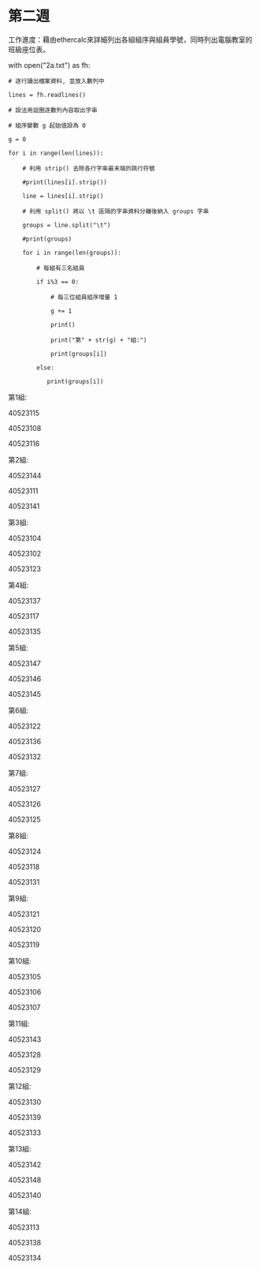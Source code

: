 # 第二週

工作進度：藉由ethercalc來詳細列出各組組序與組員學號，同時列出電腦教室的班級座位表。


with open("2a.txt") as fh:

    # 逐行讀出檔案資料, 並放入數列中

    lines = fh.readlines()

    # 設法用迴圈逐數列內容取出字串

    # 組序變數 g 起始值設為 0

    g = 0

    for i in range(len(lines)):

        # 利用 strip() 去除各行字串最末端的跳行符號

        #print(lines[i].strip())

        line = lines[i].strip()

        # 利用 split() 將以 \t 區隔的字串資料分離後納入 groups 字串

        groups = line.split("\t")

        #print(groups)

        for i in range(len(groups)):

            # 每組有三名組員

            if i%3 == 0:

                # 每三位組員組序增量 1

                g += 1

                print()

                print("第" + str(g) + "組:")

                print(groups[i])

            else:

               print(groups[i])
第1組:

40523115

40523108

40523116

第2組:

40523144

40523111

40523141

第3組:

40523104

40523102

40523123

第4組:

40523137

40523117

40523135

第5組:

40523147

40523146

40523145

第6組:

40523122

40523136

40523132

第7組:

40523127

40523126

40523125

第8組:

40523124

40523118

40523131

第9組:

40523121

40523120

40523119

第10組:

40523105

40523106

40523107

第11組:

40523143

40523128

40523129

第12組:

40523130

40523139

40523133

第13組:

40523142

40523148

40523140

第14組:

40523113

40523138

40523134

